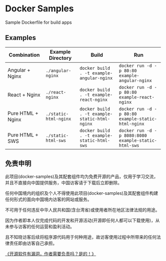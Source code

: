# Docker Samples

Sample Dockerfile for build apps

## Examples

Combination | Example Directory | Build | Run
--|--|--|--
Angular + Nginx | `./angular-nginx` | `docker build . -t example-angular-nginx` | `docker run -d -p 80:80 example-angular-nginx`
React + Nginx | `./react-nginx` | `docker build . -t example-react-nginx` | `docker run -d -p 80:80 example-react-nginx`
Pure HTML + Nginx | `./static-html-nginx` | `docker build . -t example-static-html-nginx` | `docker run -d -p 80:80 example-static-html-nginx`
Pure HTML + SWS | `./static-html-sws` | `docker build . -t example-static-html-sws` | `docker run -d -p 8080:8080 example-static-html-sws`

## 免责申明

此项目(docker-samples)及其配套组件均为免费开源的产品，仅用于学习交流，并且不直接向中国提供服务，中国访客请于下载后立即删除。

任何中国境内的组织及个人不得使用此项目(docker-samples)及其配套组件构建任何形式的面向中国境内访客的网站或服务。

不可用于任何违反中华人民共和国(含台湾省)或使用者所在地区法律法规的用途。

因为作者即本人仅完成代码的开发和开源活动(开源即任何人都可以下载使用)，从未参与访客的任何运营和盈利活动。

且不知晓访客后续将程序源代码用于何种用途，故访客使用过程中所带来的任何法律责任即由访客自己承担。

[《开源软件有漏洞，作者需要负责吗？是的！》](https://go.edi.wang/aka/os251)